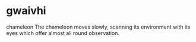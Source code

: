 # gwaivhi
chameleon
The chameleon moves slowly, scanning its environment with its eyes which offer almost all round observation.
